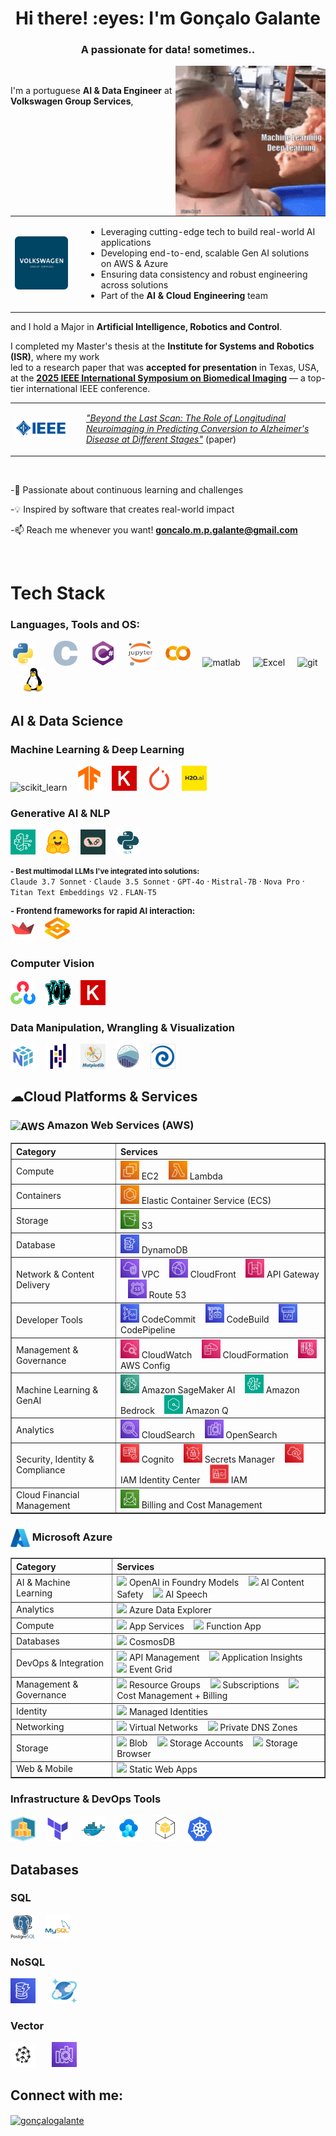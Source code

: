<!--
**goncalogalante/goncalogalante** is a ✨ _special_ ✨ repository because its `README.md` (this file) appears on your GitHub profile.

Here are some ideas to get you started:

- 🔭 I’m currently working on ...
- 🌱 I’m currently learning ...
- 👯 I’m looking to collaborate on ...
- 🤔 I’m looking for help with ...
- 💬 Ask me about ...
- 📫 How to reach me: ...
- 😄 Pronouns: ...
- ⚡ Fun fact: ...
-->


<h1 align="center"> Hi there! :eyes: I'm Gonçalo Galante</h1>
<h3 align="center"> A passionate for data! sometimes.. </h3>

<img align="right" alt="Machine Learning" width="240" src="https://github.com/goncalogalante/goncalogalante/blob/main/machine-learning-baby-crying.gif">
<!--<img align ="right" alt="Coding" width="200" src="https://tenor.com/pt-BR/view/machine-learning-gif-26114644"> !-->

<br/>
<p align="left">
  I'm a portuguese <strong> AI & Data Engineer</strong> at <strong>Volkswagen Group Services</strong>,
</p>
<table>
  <tr>
    <td width="100">
      <img src="https://github.com/goncalogalante/goncalogalante/blob/main/unnamed.png" alt="Volkswagen" width="85"/>
    </td>
    <td>
    <ul>
      <li>Leveraging cutting-edge tech to build real-world AI applications</li>
      <li>Developing end-to-end, scalable Gen AI solutions on AWS & Azure</li>
      <li>Ensuring data consistency and robust engineering across solutions</li>
      <li>Part of the <strong>AI & Cloud Engineering</strong> team</li>
    </ul>
    </td>
  </tr>
</table>



<p align="left">
  and I hold a Major in <strong>Artificial Intelligence, Robotics and Control</strong>.  
  
<p align="left">
  I completed my Master's thesis at the <strong>Institute for Systems and Robotics (ISR)</strong>, where my work 
  <br/>
  led to a research paper that was <strong>accepted for presentation</strong> in Texas, USA, at the <a href="https://signalprocessingsociety.org/blog/isbi-2025-2025-ieee-international-symposium-biomedical-imaging" target="_blank"><strong>2025 IEEE International Symposium on Biomedical Imaging</strong></a> — a top-tier international IEEE conference.
</p>
<table>
  <tr>
    <td width="100">
      <img src="https://github.com/goncalogalante/goncalogalante/blob/main/Ieee_blue.jpg" alt="IEEE" width="85"/>
    </td>
    <td>
      <p align="left">
  <a href="https://ieeexplore.ieee.org/document/10981022" target="_blank"><em>"Beyond the Last Scan: The Role of Longitudinal Neuroimaging in Predicting Conversion to Alzheimer's Disease at Different Stages"</em></a> (paper)
</p>
    </td>
  </tr>
</table>

</br>

-🚀 Passionate about continuous learning and challenges</li>


-💡 Inspired by software that creates real-world impact</li>


-📫 Reach me whenever you want! <strong>goncalo.m.p.galante@gmail.com</strong></li>
</ul>

<br/>

# Tech Stack


<h3 align="left">Languages, Tools and OS:</h3>
<p align="left"> 

<img src="https://raw.githubusercontent.com/devicons/devicon/master/icons/python/python-original.svg" alt="python" width="40" height="40"/>
<img width="20"/>
<img src="https://raw.githubusercontent.com/devicons/devicon/master/icons/c/c-original.svg" alt="c" width="40" height="40"/>
<img width="12"/>
<img src="https://raw.githubusercontent.com/devicons/devicon/master/icons/csharp/csharp-original.svg" alt="csharp" width="40" height="40"/>
<img width="12"/>
<img src="https://github.com/goncalogalante/goncalogalante/blob/main/jupter.png" alt="Jupyter" width="40" height="40"/>
<img width="12"/>
<img src="https://github.com/goncalogalante/goncalogalante/blob/main/colab1.png" alt="Google Colab" width="40" height="40"/>
<img width="12"/>
<img src="https://upload.wikimedia.org/wikipedia/commons/2/21/Matlab_Logo.png" alt="matlab" width="40" height="40"/>
<img width="12"/>
<img src="https://github.com/sempostma/office365-icons/blob/master/svg/excel.svg" alt="Excel" width="40" height="40"/>
<img width="12"/>
<img src="https://www.vectorlogo.zone/logos/git-scm/git-scm-icon.svg" alt="git" width="40" height="40"/>
<img width="12"/>
<img src="https://raw.githubusercontent.com/devicons/devicon/master/icons/linux/linux-original.svg" alt="linux" width="40" height="40"/>


<h2 align="left">AI & Data Science</h2>

<h3 align="left">Machine Learning & Deep Learning</h3>
<p align="left">
  <img src="https://upload.wikimedia.org/wikipedia/commons/0/05/Scikit_learn_logo_small.svg" alt="scikit_learn" width="40" height="40"/>
  <img width="8"/>
  <img src="https://raw.githubusercontent.com/devicons/devicon/master/icons/tensorflow/tensorflow-original.svg" alt="TensorFlow" width="40" height="40"/>
  <img width="8"/>
  <img src="https://raw.githubusercontent.com/devicons/devicon/master/icons/keras/keras-original.svg" alt="Keras" width="40" height="40"/>
  <img width="8"/>
  <img src="https://raw.githubusercontent.com/devicons/devicon/master/icons/pytorch/pytorch-original.svg" alt="PyTorch" width="40" height="40"/>
  <img width="8"/>
  <img src="https://github.com/goncalogalante/goncalogalante/blob/main/h2o.png" alt="H2O.ai" width="40" height="40"/>
</p>

<h3 align="left">Generative AI & NLP</h3>
<p align="left">
  <img src="https://github.com/goncalogalante/goncalogalante/blob/main/images%20(1).png" width="40" height="40"/>
  <img width="8"/>
  <img src="https://github.com/goncalogalante/goncalogalante/blob/main/hugging-face-icon-seeklogo.png" alt="HuggingFace" width="40" height="40"/>
  <img width="8"/>
  <img src="https://github.com/goncalogalante/goncalogalante/blob/main/langchain.jpg" alt="LangChain" width="40" height="40"/>
  <img width="8"/>
  <img src="https://github.com/goncalogalante/goncalogalante/blob/main/nltk.png" alt="NLTK" width="40" height="40"/>
</p>
<p align="left">
  <small><strong>- Best multimodal LLMs I've integrated into solutions:</strong></small><br/>
  <code>Claude 3.7 Sonnet</code> · <code>Claude 3.5 Sonnet</code> · <code>GPT-4o</code> · 
  <code>Mistral-7B</code> · <code>Nova Pro</code> · <code>Titan Text Embeddings V2</code> . <code>FLAN-T5</code>
</p>

<p align="left" style="font-size: 13px;">
  <strong>- Frontend frameworks for rapid AI interaction:</strong><br/>
  <img src="https://github.com/goncalogalante/goncalogalante/blob/main/streamlit-logo-png_seeklogo-441815.png" alt="Streamlit" width="40" height="40"/>
  <img width="8"/>
  <img src="https://github.com/goncalogalante/goncalogalante/blob/main/gradio-color.png" alt="Gradio" width="40" height="40"/>
</p>

<h3 align="left">Computer Vision</h3>
<p align="left">
  <img src="https://raw.githubusercontent.com/devicons/devicon/master/icons/opencv/opencv-original.svg" alt="OpenCV" width="40" height="40"/>
  <img width="8"/>
  <img src="https://github.com/goncalogalante/goncalogalante/blob/main/yolo.png" alt="YOLO" width="40" height="40"/>
  <img width="8"/>
  <img src="https://raw.githubusercontent.com/devicons/devicon/master/icons/keras/keras-original.svg" alt="Keras" width="40" height="40"/>
</p>

<h3 align="left">Data Manipulation, Wrangling & Visualization</h3>
<p align="left">
  <img src="https://github.com/valohai/ml-logos/blob/master/numpy.svg" alt="NumPy" width="40" height="40"/>
  <img width="8"/>
  <img src="https://raw.githubusercontent.com/devicons/devicon/master/icons/pandas/pandas-original.svg" alt="pandas" width="40" height="40"/>
  <img width="8"/>
  <img src="https://github.com/goncalogalante/goncalogalante/blob/main/matplotilb.png" alt="Matplotlib" width="40" height="40"/>
  <img width="8"/>
  <img src="https://github.com/goncalogalante/goncalogalante/blob/main/seaborn.svg" alt="seaborn" width="40" height="40"/>
  <img width="8"/>
  <img src="https://github.com/goncalogalante/goncalogalante/blob/main/pentaho.png" alt="Pentaho" width="40" height="40"/>
</p>



<h2 align="left">☁Cloud Platforms & Services</h2>
<h3 align="left">
  <img src="https://github.com/goncalogalante/goncalogalante/blob/main/aws-logo-icon.avif" alt="AWS" width="31" height="31" style="vertical-align: middle;"/> Amazon Web Services (AWS)
</h3>

<table border="1" cellspacing="0" cellpadding="6">
  <tr>
    <th align="left">Category</th>
    <th align="left">Services</th>
  </tr>

  <tr>
    <td>Compute</td>
    <td>
      <img src="https://github.com/goncalogalante/goncalogalante/blob/main/EC2%20(1).png" width="30" height="30"/> EC2 
      <img width="8"/>
      <img src="https://github.com/goncalogalante/goncalogalante/blob/main/Lambda%20(1).png" width="30" height="30"/> Lambda
    </td>
  </tr>

  <tr>
    <td>Containers</td>
    <td>
      <img src="https://github.com/goncalogalante/goncalogalante/blob/main/Elastic%20Container%20Service.png" width="30" height="30"/> Elastic Container Service (ECS)
    </td>
  </tr>

  <tr>
    <td>Storage</td>
    <td>
      <img src="https://github.com/goncalogalante/goncalogalante/blob/main/Simple%20Storage%20Service.png" width="30" height="30"/> S3
    </td>
  </tr>

  <tr>
    <td>Database</td>
    <td>
      <img src="https://github.com/goncalogalante/goncalogalante/blob/main/dynamodb.jpg" width="30" height="30"/> DynamoDB
    </td>
  </tr>

  <tr>
    <td>Network & Content Delivery</td>
    <td>
      <img src="https://github.com/goncalogalante/goncalogalante/blob/main/Virtual%20Private%20Cloud.png" width="30" height="30"/> VPC 
      <img width="8"/>
      <img src="https://github.com/goncalogalante/goncalogalante/blob/main/CloudFront.png" width="30" height="30"/> CloudFront 
      <img width="8"/>
      <img src="https://github.com/goncalogalante/goncalogalante/blob/main/API%20Gateway.png" width="30" height="30"/> API Gateway 
      <img width="8"/>
      <img src="https://github.com/goncalogalante/goncalogalante/blob/main/Route%2053.png" width="30" height="30"/> Route 53
    </td>
  </tr>

  <tr>
    <td>Developer Tools</td>
    <td>
      <img src="https://github.com/goncalogalante/goncalogalante/blob/main/CodeCommit.png" width="30" height="30"/> CodeCommit 
      <img width="8"/>
      <img src="https://github.com/goncalogalante/goncalogalante/blob/main/CodeBuild.png" width="30" height="30"/> CodeBuild 
      <img width="8"/>
      <img src="https://github.com/goncalogalante/goncalogalante/blob/main/CodePipeline.png" width="30" height="30"/> CodePipeline
    </td>
  </tr>

  <tr>
    <td>Management & Governance</td>
    <td>
      <img src="https://github.com/goncalogalante/goncalogalante/blob/main/CloudWatch.png" width="30" height="30"/> CloudWatch      
      <img width="8"/>
      <img src="https://github.com/goncalogalante/goncalogalante/blob/main/CloudFormation.png" width="30" height="30"/> CloudFormation 
      <img width="8"/>
      <img src="https://github.com/goncalogalante/goncalogalante/blob/main/Config.png" width="30" height="30"/> AWS Config
    </td>
  </tr>

  <tr>
    <td>Machine Learning & GenAI</td>
    <td>
      <img src="https://github.com/goncalogalante/goncalogalante/blob/main/SageMaker%20(1).png" width="30" height="30"/> Amazon SageMaker AI 
      <img width="8"/>
      <img src="https://github.com/goncalogalante/goncalogalante/blob/main/images%20(1).png" width="30" height="30"/> Amazon Bedrock 
      <img width="8"/>
      <img src="https://github.com/goncalogalante/goncalogalante/blob/main/amazonq.png" width="30" height="30"/> Amazon Q
    </td>
  </tr>

  <tr>
    <td>Analytics</td>
    <td>
      <img src="https://github.com/goncalogalante/goncalogalante/blob/main/CloudSearch.png" width="30" height="30"/> CloudSearch 
      <img width="8"/>
      <img src="https://github.com/goncalogalante/goncalogalante/blob/main/OpenSearch%20Service.png" width="30" height="30"/> OpenSearch 
    </td>
  </tr>

  <tr>
    <td>Security, Identity & Compliance</td>
    <td>
      <img src="https://github.com/goncalogalante/goncalogalante/blob/main/Cognito.png" width="30" height="30"/> Cognito 
      <img width="8"/>
      <img src="https://github.com/goncalogalante/goncalogalante/blob/main/Secrets%20Manager.png" width="30" height="30"/> Secrets Manager 
      <img width="8"/>
      <img src="https://github.com/goncalogalante/goncalogalante/blob/main/IAM%20Identity%20Center.png" width="30" height="30"/> IAM Identity Center 
      <img width="8"/>
      <img src="https://github.com/goncalogalante/goncalogalante/blob/main/Aws-Iam--Streamline-Svg-Logos.png" width="30" height="30"/> IAM
    </td>
  </tr>

  <tr>
    <td>Cloud Financial Management</td>
    <td>
      <img src="https://github.com/goncalogalante/goncalogalante/blob/main/f9389cc09fc253f1e30a661df0651707_kix.6op2tzirk8lf.png" width="30" height="30"/> Billing and Cost Management
    </td>
  </tr>
</table>


<h3 align="left">
  <img src="https://raw.githubusercontent.com/devicons/devicon/master/icons/azure/azure-original.svg" alt="Azure" width="31" height="31" style="vertical-align: middle;"/> Microsoft Azure
</h3>

<table border="1" cellspacing="0" cellpadding="6">
  <tr>
    <th align="left">Category</th>
    <th align="left">Services</th>
  </tr>

  <tr>
    <td>AI & Machine Learning</td>
    <td>
      <img src="https://github.com/goncalogalante/goncalogalante/blob/main/openai.png" width="30"/> OpenAI in Foundry Models 
      <img width="8"/>
      <img src="https://github.com/goncalogalante/goncalogalante/blob/main/contentsafety.png" width="30"/> AI Content Safety
      <img width="8"/>
      <img src="https://github.com/goncalogalante/goncalogalante/blob/main/speech.png" width="30"/> AI Speech
    </td>
  </tr>

  <tr>
    <td>Analytics</td>
    <td>
      <img src="https://github.com/goncalogalante/goncalogalante/blob/main/dataexplorer.png" width="30"/> Azure Data Explorer
    </td>
  </tr>

  <tr>
    <td>Compute</td>
    <td>
      <img src="https://github.com/goncalogalante/goncalogalante/blob/main/appservices.png" width="30"/> App Services
      <img width="8"/>
      <img src="https://github.com/goncalogalante/goncalogalante/blob/main/functionapp.png" width="30"/> Function App
    </td>
  </tr>

  <tr>
    <td>Databases</td>
    <td>
      <img src="https://github.com/goncalogalante/goncalogalante/blob/main/cosmosdb.png" width="30"/> CosmosDB
    </td>
  </tr>

  <tr>
    <td>DevOps & Integration</td>
    <td>
      <img src="https://github.com/goncalogalante/goncalogalante/blob/main/apim.png" width="30"/> API Management 
      <img width="8"/>
      <img src="https://github.com/goncalogalante/goncalogalante/blob/main/appinsights.png" width="30"/> Application Insights
      <img width="8"/>
      <img src="https://github.com/goncalogalante/goncalogalante/blob/main/eventgrid.png" width="30"/> Event Grid
    </td>
  </tr>

  <tr>
    <td>Management & Governance</td>
    <td>
      <img src="https://github.com/goncalogalante/goncalogalante/blob/main/resourcegroup.png" width="30"/> Resource Groups 
      <img width="8"/>
      <img src="https://github.com/goncalogalante/goncalogalante/blob/main/subscriptions.png" width="30"/> Subscriptions 
      <img width="8"/>
      <img src="https://github.com/goncalogalante/goncalogalante/blob/main/costmanagement.png" width="30"/> Cost Management + Billing
    </td>
  </tr>

  <tr>
    <td>Identity</td>
    <td>
      <img src="https://github.com/goncalogalante/goncalogalante/blob/main/managedidentities.png" width="30"/> Managed Identities
    </td>
  </tr>

  <tr>
    <td>Networking</td>
    <td>
      <img src="https://github.com/goncalogalante/goncalogalante/blob/main/vnet.png" width="30"/> Virtual Networks 
      <img width="8"/>
      <img src="https://github.com/goncalogalante/goncalogalante/blob/main/privatedns.png" width="30"/> Private DNS Zones
    </td>
  </tr>

  <tr>
    <td>Storage</td>
    <td>
      <img src="https://github.com/goncalogalante/goncalogalante/blob/main/blobstorage.png" width="30"/> Blob 
      <img width="8"/>
      <img src="https://github.com/goncalogalante/goncalogalante/blob/main/storageaccounts.png" width="30"/> Storage Accounts 
      <img width="8"/>
      <img src="https://github.com/goncalogalante/goncalogalante/blob/main/storagebrowser.png" width="30"/> Storage Browser
    </td>
  </tr>

  <tr>
    <td>Web & Mobile</td>
    <td>
      <img src="https://github.com/goncalogalante/goncalogalante/blob/main/staticwebapps.png" width="30"/> Static Web Apps
    </td>
  </tr>
</table>

<h3 align="left">Infrastructure & DevOps Tools</h3>
<div align="left">
  <img src="https://github.com/goncalogalante/goncalogalante/blob/main/90621382.png" height="40" alt="AWS CDK logo" />
   <img width="8"/>
  <img src="https://raw.githubusercontent.com/devicons/devicon/master/icons/terraform/terraform-original.svg" height="40" alt="Terraform logo" />
  <img width="8"/>
  <img src="https://raw.githubusercontent.com/devicons/devicon/master/icons/docker/docker-original.svg" alt="Docker" width="40" height="40"/>
  <img width="8"/>
  <img src="https://github.com/goncalogalante/goncalogalante/blob/main/Blue%20Black%20Modern%20letter%20S%20Logo%20Design%20(5).png" alt="Azure SDK" width="42" height="42"/>
  <img width="8"/>
  <img src="https://github.com/goncalogalante/goncalogalante/blob/main/Blue%20Black%20Modern%20letter%20S%20Logo%20Design%20(7).png" alt="Boto3" width="42" height="42"/>
  <img width="8"/>
  <img src="https://github.com/goncalogalante/goncalogalante/blob/main/Kubernetes_logo_without_workmark.svg.png" alt="Docker" width="40" height="40"/>
</div>

<h2 align="left">Databases</h2>

<h3 align="left">SQL</h3>
<div align="left">
  <img src="https://raw.githubusercontent.com/devicons/devicon/master/icons/postgresql/postgresql-original-wordmark.svg" height="40" alt="AWS CDK logo" />
   <img width="8"/>
  <img src="https://raw.githubusercontent.com/devicons/devicon/master/icons/mysql/mysql-original-wordmark.svg" height="40" alt="Terraform logo" />
</div>

<h3 align="left">NoSQL</h3>
<div align="left">
  <img src="https://github.com/goncalogalante/goncalogalante/blob/main/dynamodb.jpg" alt="DynamoDB" width="40" height="40"/>
   <img width="8"/>
  <img src="https://github.com/goncalogalante/goncalogalante/blob/main/azure_cosmos_db_logo_freelogovectors.net_.png" alt="CosmosDB" width="40" height="40" style="margin-left: 10px;"/>
</div>

<h3 align="left">Vector</h3>
<div align="left">
  <img src="https://github.com/goncalogalante/goncalogalante/blob/main/pinecone.png" alt="Pinecone" width="40" height="40"/>
   <img width="8"/>
  <img src="https://github.com/goncalogalante/goncalogalante/blob/main/OpenSearch%20Service.png" alt="Azure OpeanSearch Serverless DB" width="40" height="40" style="margin-left: 10px;"/>
</div>


<h2 align="left">Connect with me:</h2>
<p align="left">
<a href="https://www.linkedin.com/in/gon%C3%A7alo-galante/" target="blank"><img align="center" src="https://raw.githubusercontent.com/rahuldkjain/github-profile-readme-generator/master/src/images/icons/Social/linked-in-alt.svg" alt="gonçalogalante" height="30" width="40" /></a>
</p>
  
<!--<p><img align="left" src="https://github-readme-stats.vercel.app/api/top-langs?username=goncalogalante&show_icons=true&locale=en&layout=compact" alt="goncalogalante" /></p>

<p>&nbsp;<img align="center" src="https://github-readme-stats.vercel.app/api?username=goncalogalante&show_icons=true&locale=en" alt="goncalogalante" /></p>

<p><img align="center" src="https://github-readme-streak-stats.herokuapp.com/?user=goncalogalante&" alt="goncalogalante" /></p>
